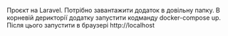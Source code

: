 Проєкт на Laravel. Потрібно завантажити додаток в довільну папку. В корневій дерикторії додатку запустити кодманду docker-compose up. Після цього запустити в браузері http://localhost